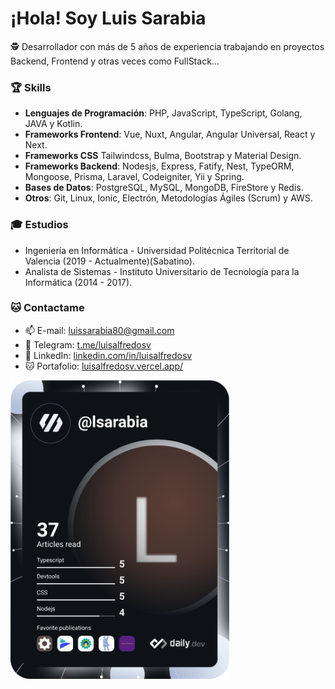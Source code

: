 <h1>¡Hola! Soy Luis Sarabia</h1>
<p>🕵️ Desarrollador con más de 5 años de experiencia trabajando en proyectos Backend, Frontend y otras veces como FullStack...</p>

<h3>🏆 Skills</h3>

- <b> Lenguajes de Programación</b>: PHP, JavaScript, TypeScript, Golang, JAVA y Kotlin.
- <b> Frameworks Frontend</b>: Vue, Nuxt, Angular, Angular Universal, React y Next.
- <b> Frameworks CSS</b> Tailwindcss, Bulma, Bootstrap y Material Design. 
- <b> Frameworks Backend</b>: Nodesjs, Express, Fatify, Nest, TypeORM, Mongoose, Prisma, Laravel, Codeigniter, Yii y Spring.
- <b> Bases de Datos</b>: PostgreSQL, MySQL, MongoDB, FireStore y Redis.
- <b> Otros</b>: Git, Linux, Ionic, Electrón, Metodologías Ágiles (Scrum) y AWS.
  
<h3>🎓 Estudios</h3>

- Ingeniería en Informática - Universidad Politécnica Territorial de Valencia (2019 - Actualmente)(Sabatino).
- Analista de Sistemas - Instituto Universitario de Tecnología para la Informática (2014 - 2017).

<h3>🐱‍ Contactame</h3>

- 📫 E-mail: <a href="mailto:luissarabia80@gmail.com">luissarabia80@gmail.com</a> 
- 📲 Telegram: <a href="https://t.me/luisalfredosv">t.me/luisalfredosv</a>
- 💼 LinkedIn: <a href="https://www.linkedin.com/in/luisalfredosv">linkedin.com/in/luisalfredosv</a>
- 🐱 Portafolio: <a href="https://luisalfredosv.vercel.app/">luisalfredosv.vercel.app/</a>


<img src="https://github.com/luisalfredosv/luisalfredosv/blob/main/devcard.svg" width="350" alt="Luis Sarabia Dev Card"/>
